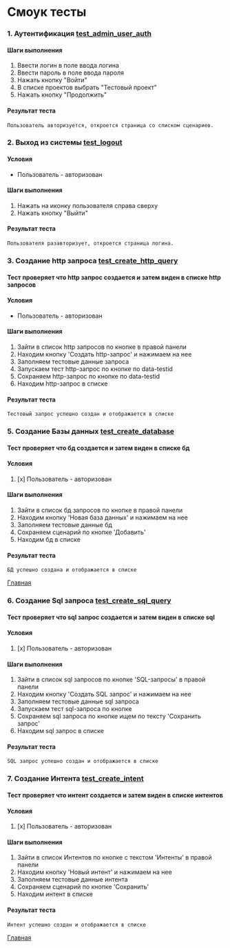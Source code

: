 # Смоук тесты

### 1. Аутентификация [test_admin_user_auth](../tests/smoke/test_auth.py)
#### Шаги выполнения
1. Ввести логин в поле ввода логина
2. Ввести пароль в поле ввода пароля
3. Нажать кнопку "Войти"
4. В списке проектов выбрать "Тестовый проект"
5. Нажать кнопку "Продолжить"

#### Результат теста
```
Пользователь авторизуется, откроется страница со списком сценариев.
```

### 2. Выход из системы [test_logout](../tests/smoke/test_auth.py)
#### Условия
- Пользователь - авторизован

#### Шаги выполнения
1. Нажать на иконку пользователя справа сверху
2. Нажать кнопку "Выйти"

#### Результат теста
```
Пользователя разавторизует, откроется страница логина.
```

### 3. Создание http запроса [test_create_http_query](../tests/smoke/test_create_http_query.py)
#### Тест проверяет что http запрос создается и затем виден в списке http запросов

#### Условия
- Пользователь - авторизован

#### Шаги выполнения
1. Зайти в список http запросов по кнопке в правой панели
2. Находим кнопку 'Создать http-запрос' и нажимаем на нее
3. Заполняем тестовые данные запроса
4. Запускаем тест http-запрос по кнопке по data-testid
5. Сохраняем http-запрос по кнопке по data-testid
6. Находим http-запрос в списке

#### Результат теста
```
Тестовый запрос успешно создан и отображается в списке
```


### 5. Создание Базы данных [test_create_database](../tests/smoke/test_create_database.py)
#### Тест проверяет что бд создается и затем виден в списке бд

#### Условия
1. [x] Пользователь - авторизован

#### Шаги выполнения
1. Зайти в список бд запросов по кнопке в правой панели
2. Находим кнопку 'Новая база данных' и нажимаем на нее
3. Заполняем тестовые данные бд
3. Сохраняем сценарий по кнопке 'Добавить'
4. Находим бд в списке

#### Результат теста
```
БД успешно создана и отображается в списке
```

[Главная](/README.md)



### 6. Создание Sql запроса [test_create_sql_query](../tests/smoke/test_create_database.py)
#### Тест проверяет что sql запрос создается и затем виден в списке sql

#### Условия
1. [x] Пользователь - авторизован

#### Шаги выполнения
1. Зайти в список sql запросов по кнопке 'SQL-запросы' в правой панели
2. Находим кнопку 'Создать SQL запрос' и нажимаем на нее
3. Заполняем тестовые данные sql запроса
4. Запускаем тест sql-запроса по кнопке
5. Сохраняем sql запроса по кнопке ищем по тексту 'Сохранить запрос'
6. Находим sql запрос в списке

#### Результат теста
```
SQL запрос успешно создан и отображается в списке
```

### 7. Создание Интента [test_create_intent](../tests/smoke/test_create_database.py)
#### Тест проверяет что интент создается и затем виден в списке интентов

#### Условия
1. [x] Пользователь - авторизован

#### Шаги выполнения
1. Зайти в список Интентов по кнопке с текстом 'Интенты' в правой панели
2. Находим кнопку 'Новый интент' и нажимаем на нее
3. Заполняем тестовые данные интента
3. Сохраняем сценарий по кнопке 'Сохранить'
4. Находим интент в списке

#### Результат теста
```
Интент успешно создан и отображается в списке
```

[Главная](/README.md)
